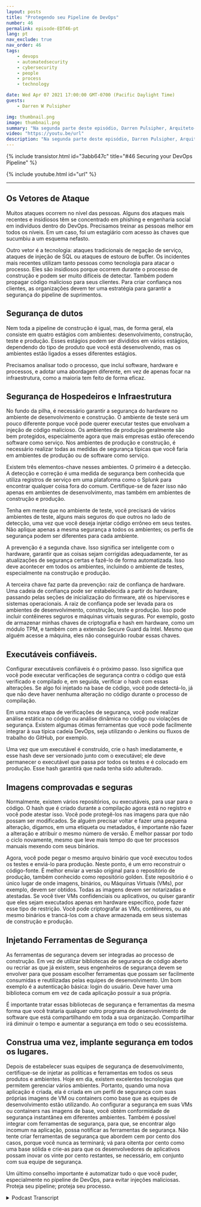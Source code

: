 ```yaml
---
layout: posts
title: "Protegendo seu Pipeline de DevOps"
number: 46
permalink: episode-EDT46-pt
lang: pt
nav_exclude: true
nav_order: 46
tags:
    - devops
    - automatedsecurity
    - cybersecurity
    - people
    - process
    - technology

date: Wed Apr 07 2021 17:00:00 GMT-0700 (Pacific Daylight Time)
guests:
    - Darren W Pulsipher

img: thumbnail.png
image: thumbnail.png
summary: "Na segunda parte deste episódio, Darren Pulsipher, Arquiteto-chefe de Soluções da Intel, dá dicas práticas para garantir a segurança de cada etapa do pipeline do DevOps, incluindo a proteção do hardware e dos pilares de software com a raiz de confiança do hardware, escaneamento de segurança, containers/VMs atestados e criptografados, e muito mais."
video: "https://youtu.be/url"
description: "Na segunda parte deste episódio, Darren Pulsipher, Arquiteto-chefe de Soluções da Intel, dá dicas práticas para garantir a segurança de cada etapa do pipeline do DevOps, incluindo a proteção do hardware e dos pilares de software com a raiz de confiança do hardware, escaneamento de segurança, containers/VMs atestados e criptografados, e muito mais."
---
```


<div>
{% include transistor.html id="3abb647c" title="#46 Securing your DevOps Pipeline" %}

{% include youtube.html id="url" %}
</div>

---

## Os Vetores de Ataque

Muitos ataques ocorrem no nível das pessoas. Alguns dos ataques mais recentes e insidiosos têm se concentrado em phishing e engenharia social em indivíduos dentro do DevOps. Precisamos treinar as pessoas melhor em todos os níveis. Em um caso, foi um estagiário com acesso às chaves que sucumbiu a um esquema nefasto.

Outro vetor é a tecnologia: ataques tradicionais de negação de serviço, ataques de injeção de SQL ou ataques de estouro de buffer. Os incidentes mais recentes utilizam tanto pessoas como tecnologia para atacar o processo. Eles são insidiosos porque ocorrem durante o processo de construção e podem ser muito difíceis de detectar. Também podem propagar código malicioso para seus clientes. Para criar confiança nos clientes, as organizações devem ter uma estratégia para garantir a segurança do pipeline de suprimentos.

## Segurança de dutos

 Nem toda a pipeline de construção é igual, mas, de forma geral, ela consiste em quatro estágios com ambientes: desenvolvimento, construção, teste e produção. Esses estágios podem ser divididos em vários estágios, dependendo do tipo de produto que você está desenvolvendo, mas os ambientes estão ligados a esses diferentes estágios.

Precisamos analisar todo o processo, que inclui software, hardware e processos, e adotar uma abordagem diferente, em vez de apenas focar na infraestrutura, como a maioria tem feito de forma eficaz.

## Segurança de Hospedeiros e Infraestrutura

No fundo da pilha, é necessário garantir a segurança do hardware no ambiente de desenvolvimento e construção. O ambiente de teste será um pouco diferente porque você pode querer executar testes que envolvam a injeção de código malicioso. Os ambientes de produção geralmente são bem protegidos, especialmente agora que mais empresas estão oferecendo software como serviço. Nos ambientes de produção e construção, é necessário realizar todas as medidas de segurança típicas que você faria em ambientes de produção ou de software como serviço.

Existem três elementos-chave nesses ambientes. O primeiro é a detecção. A detecção e correção é uma medida de segurança bem conhecida que utiliza registros de serviço em uma plataforma como o Splunk para encontrar qualquer coisa fora do comum. Certifique-se de fazer isso não apenas em ambientes de desenvolvimento, mas também em ambientes de construção e produção.

Tenha em mente que no ambiente de teste, você precisará de vários ambientes de teste, alguns mais seguros do que outros no lado de detecção, uma vez que você deseja injetar código errôneo em seus testes. Não aplique apenas a mesma segurança a todos os ambientes; os perfis de segurança podem ser diferentes para cada ambiente.

A prevenção é a segunda chave. Isso significa ser inteligente com o hardware, garantir que as coisas sejam corrigidas adequadamente, ter as atualizações de segurança certas e fazê-lo de forma automatizada. Isso deve acontecer em todos os ambientes, incluindo o ambiente de testes, especialmente na construção e produção.

A terceira chave faz parte da prevenção: raiz de confiança de hardware. Uma cadeia de confiança pode ser estabelecida a partir do hardware, passando pelas seções de inicialização do firmware, até os hipervisores e sistemas operacionais. A raiz de confiança pode ser levada para os ambientes de desenvolvimento, construção, teste e produção. Isso pode incluir contêineres seguros e máquinas virtuais seguras. Por exemplo, gosto de armazenar minhas chaves de criptografia e hash em hardware, como um módulo TPM, e também com a extensão Secure Guard da Intel. Mesmo que alguém acesse a máquina, eles não conseguirão roubar essas chaves.

## Executáveis confiáveis.

Configurar executáveis confiáveis é o próximo passo. Isso significa que você pode executar verificações de segurança contra o código que está verificado e compilado e, em seguida, verificar o hash com essas alterações. Se algo foi injetado na base de código, você pode detectá-lo, já que não deve haver nenhuma alteração no código durante o processo de compilação.

Em uma nova etapa de verificações de segurança, você pode realizar análise estática no código ou análise dinâmica no código ou violações de segurança. Existem algumas ótimas ferramentas que você pode facilmente integrar à sua típica cadeia DevOps, seja utilizando o Jenkins ou fluxos de trabalho do GitHub, por exemplo.

Uma vez que um executável é construído, crie o hash imediatamente, e esse hash deve ser versionado junto com o executável; ele deve permanecer o executável que passa por todos os testes e é colocado em produção. Esse hash garantirá que nada tenha sido adulterado.

## Imagens comprovadas e seguras

Normalmente, existem vários repositórios, ou executáveis, para usar para o código. O hash que é criado durante a compilação agora está no registro e você pode atestar isso. Você pode protegê-los nas imagens para que não possam ser modificados. Se alguém precisar voltar e fazer uma pequena alteração, digamos, em uma etiqueta ou metadados, é importante não fazer a alteração e atribuir o mesmo número de versão. É melhor passar por todo o ciclo novamente, mesmo que leve mais tempo do que ter processos manuais mexendo com seus binários.

Agora, você pode pegar o mesmo arquivo binário que você executou todos os testes e enviá-lo para produção. Neste ponto, é um erro reconstruir o código-fonte. É melhor enviar a versão original para o repositório de produção, também conhecido como repositório golden. Este repositório é o único lugar de onde imagens, binários, ou Máquinas Virtuais (VMs), por exemplo, devem ser obtidos. Todas as imagens devem ser notarizadas e atestadas. Se você tiver VMs confidenciais ou aplicativos, ou quiser garantir que eles sejam executados apenas em hardware específico, pode fazer esse tipo de restrição. Você pode criptografar as VMs, contêineres, ou até mesmo binários e trancá-los com a chave armazenada em seus sistemas de construção e produção.

## Injetando Ferramentas de Segurança

As ferramentas de segurança devem ser integradas ao processo de construção. Em vez de utilizar bibliotecas de segurança de código aberto ou recriar as que já existem, seus engenheiros de segurança devem se envolver para que possam escolher ferramentas que possam ser facilmente consumidas e reutilizadas pelas equipes de desenvolvimento. Um bom exemplo é a autenticação básica: login do usuário. Deve haver uma biblioteca comum em vez de cada aplicação possuir a sua própria.

É importante tratar essas bibliotecas de segurança e ferramentas da mesma forma que você trataria qualquer outro programa de desenvolvimento de software que está compartilhando em toda a sua organização. Compartilhar irá diminuir o tempo e aumentar a segurança em todo o seu ecossistema.

## Construa uma vez, implante segurança em todos os lugares.

Depois de estabelecer suas equipes de segurança de desenvolvimento, certifique-se de injetar as políticas e ferramentas em todos os seus produtos e ambientes. Hoje em dia, existem excelentes tecnologias que permitem gerenciar vários ambientes. Portanto, quando uma nova aplicação é criada, ela é criada em um perfil de segurança com suas próprias imagens de VM ou containers como base que as equipes de desenvolvimento estão utilizando. Ao configurar a segurança em suas VMs ou containers nas imagens de base, você obtém conformidade de segurança instantânea em diferentes ambientes. Também é possível integrar com ferramentas de segurança, para que, se encontrar algo incomum na aplicação, possa notificar as ferramentas de segurança. Não tente criar ferramentas de segurança que abordem cem por cento dos casos, porque você nunca as terminará; vá para oitenta por cento como uma base sólida e crie-as para que os desenvolvedores de aplicativos possam inovar os vinte por cento restantes, se necessário, em conjunto com sua equipe de segurança.

Um último conselho importante é automatizar tudo o que você puder, especialmente no pipeline de DevOps, para evitar injeções maliciosas. Proteja seu pipeline; proteja seu processo.



<details>
<summary> Podcast Transcript </summary>

<p></p>

</details>
